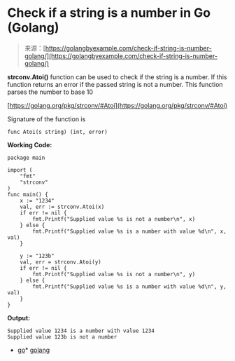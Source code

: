 <!--yml
category: 未分类
date: 2024-10-13 06:09:51
-->

# Check if a string is a number in Go (Golang)

> 来源：[https://golangbyexample.com/check-if-string-is-number-golang/](https://golangbyexample.com/check-if-string-is-number-golang/)

**strconv.Atoi()** function can be used to check if the string is a number. If this function returns an error if the passed string is not a number. This function parses the number to base 10

[https://golang.org/pkg/strconv/#Atoi](https://golang.org/pkg/strconv/#Atoi)

Signature of the function is

```
func Atoi(s string) (int, error)
```

**Working Code:**

```
package main

import (
    "fmt"
    "strconv"
)
func main() {
    x := "1234"
    val, err := strconv.Atoi(x)
    if err != nil {
        fmt.Printf("Supplied value %s is not a number\n", x)
    } else {
        fmt.Printf("Supplied value %s is a number with value %d\n", x, val)
    }

    y := "123b"
    val, err = strconv.Atoi(y)
    if err != nil {
        fmt.Printf("Supplied value %s is not a number\n", y)
    } else {
        fmt.Printf("Supplied value %s is a number with value %d\n", y, val)
    }
}
```

**Output:**

```
Supplied value 1234 is a number with value 1234
Supplied value 123b is not a number
```

*   [go](https://golangbyexample.com/tag/go/)*   [golang](https://golangbyexample.com/tag/golang/)